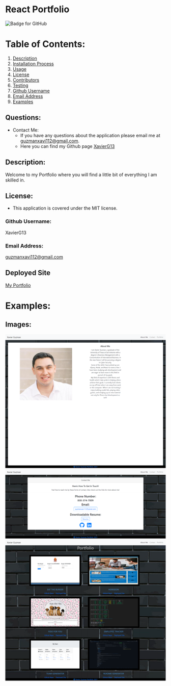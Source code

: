 # React Portfolio

![Badge for GitHub](https://img.shields.io/static/v1?label=MIT&message=License&color=blue)

# Table of Contents:

1. [Description](#description)
2. [Installation Process](#installation-process)
3. [Usage](#usage)
4. [License](#license)
5. [Contributors](#contributors)
6. [Testing](#testing)
7. [Github Username](#github-username)
8. [Email Address](#email-address)
9. [Examples](#examples)

## Questions:

- Contact Me:
  - If you have any questions about the application please email me at guzmanxavi112@gmail.com.
  - Here you can find my Github page [XavierG13](https://github.com/XavierG13)

## Description:

Welcome to my Portfolio where you will find a little bit of everything I am skilled in.

## License:

- This application is covered under the MIT license.

### Github Username:

XavierG13

### Email Address:

guzmanxavi112@gmail.com

## Deployed Site

[My Portfolio](https://afternoon-anchorage-86424.herokuapp.com/)

# Examples:

## Images:

![img](https://github.com/XavierG13/React-Portfolio/blob/4033dc6821bbaeacc407399036649245ff337cba/react-portfolio/src/assets/Images/reactpageone.png?raw=true)
![img](https://github.com/XavierG13/React-Portfolio/blob/4033dc6821bbaeacc407399036649245ff337cba/react-portfolio/src/assets/Images/reactpagetwo.png?raw=true)
![img](https://github.com/XavierG13/React-Portfolio/blob/4033dc6821bbaeacc407399036649245ff337cba/react-portfolio/src/assets/Images/reactpagethree.png?raw=true)

